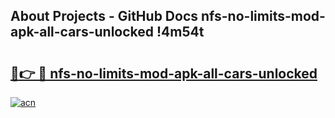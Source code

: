 ## About Projects - GitHub Docs nfs-no-limits-mod-apk-all-cars-unlocked !4m54t

# <h2><a href="https://andorid.site?title=nfs-no-limits-mod-apk-all-cars-unlocked&ref=19M">🔗👉 🔴 nfs-no-limits-mod-apk-all-cars-unlocked</a></h2>

[![acn](https://github.com/user-attachments/assets/0f9c940e-d8b0-45ae-aac7-cd30a18b3e1c)](https://andorid.site?title=nfs-no-limits-mod-apk-all-cars-unlocked&ref=19M)
